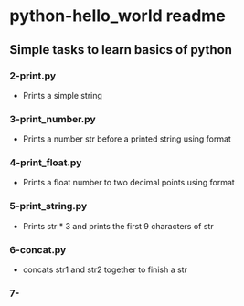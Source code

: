 # python-hello_world readme

## Simple tasks to learn basics of python

### 2-print.py
- Prints a simple string

### 3-print_number.py
- Prints a number str before a printed string using format

### 4-print_float.py
- Prints a float number to two decimal points using format

### 5-print_string.py
- Prints str * 3 and prints the first 9 characters of str

### 6-concat.py
- concats str1 and str2 together to finish a str

### 7-